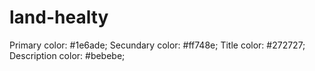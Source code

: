 # land-healty

Primary color: #1e6ade;
Secundary color: #ff748e;
Title color: #272727;
Description color: #bebebe;
